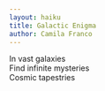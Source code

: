 ```yaml
---
layout: haiku
title: Galactic Enigma
author: Camila Franco
---
```


In vast galaxies<br>
Find infinite mysteries<br>
Cosmic tapestries<br>
